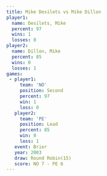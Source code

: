 ```yaml
---
title: Mike Desilets vs Mike Dillon
player1:              
  name: Desilets, Mike
  percent: 97         
  wins: 1             
  losses: 0           
player2:              
  name: Dillon, Mike  
  percent: 85         
  wins: 0             
  losses: 1           
games:
 - player1:          
     team: 'NO'      
     position: Second
     percent: 97     
     win: 1          
     loss: 0         
   player2:        
     team: 'PE'    
     position: Lead
     percent: 85   
     win: 0        
     loss: 1       
   event: Brier         
   year: 2003           
   draw: Round Robin(15)
   score: NO 7 - PE 6   
---
```

